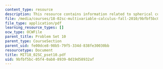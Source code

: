 ```yaml
---
content_type: resource
description: This resource contains information related to spherical coordinates.
file: /media/courses/18-02sc-multivariable-calculus-fall-2010/9bfbf5bc05f40ab889390d19d58932af_MIT18_02SC_pset10.pdf
file_type: application/pdf
learning_resource_types: []
ocw_type: OCWFile
parent_title: Problem Set 10
parent_type: CourseSection
parent_uid: fe00dce8-98b5-79f5-334d-838fe30030bb
resourcetype: Document
title: MIT18_02SC_pset10.pdf
uid: 9bfbf5bc-05f4-0ab8-8939-0d19d58932af
---
```

